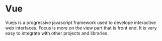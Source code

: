 # Vue
Vuejs is a progressive javascript framework used to develope interactive web interfaces. Focus is more on the view part that is front end. It is very easy to integrate with other projects 
and libraries


